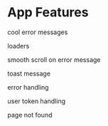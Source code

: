# App Features

cool error messages

loaders

smooth scroll on error message

toast message

error handling

user token handling

page not found